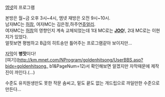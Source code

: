[엠넷](%EC%97%A0%EB%84%B7.md)의 프로그램

본방은 월~금 오후 3시~4시, 엠넷 재방은 오전 9시~10시.  
남자MC는 [허참](%ED%97%88%EC%B0%B8.md), 여자MC는
김은정,하주연[쥬얼리](%EC%A5%AC%EC%96%BC%EB%A6%AC.md).  
여자MC는 [허참](%ED%97%88%EC%B0%B8.md)의 영향인지 계속 교체되었는데 1대 MC로는
**[JOO](JOO.md)**!, 2대 MC로는 이현지가 있었다.  
얼핏보면 평범하고 B급의 히트송만 틀어주는 프로그램같아 보이지만...

[자막](%EC%9E%90%EB%A7%89.md)이 **병맛**이다!  
[여기](http://km.mnet.com/NProgram/goldenhitsong/UserBBS.asp?bidx=goldenhitsong_
b1&PageNum=12)서 확인해보면 알겠지만 자막때문에 제작진이 까인다.(...)

수준도 유치원생만도 못한 작문 솜씨고, 밑도 끝도 없는 개드립으로 까일만한 수준으로 만든다...

